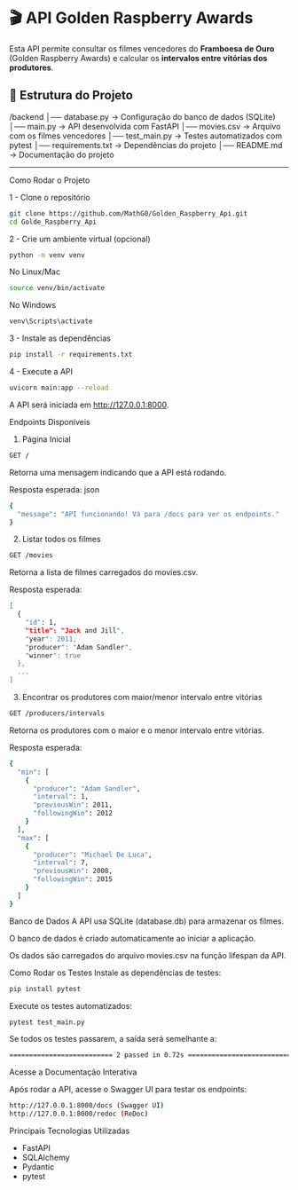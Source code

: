 # 🎬 API Golden Raspberry Awards

Esta API permite consultar os filmes vencedores do **Framboesa de Ouro** (Golden Raspberry Awards) e calcular os **intervalos entre vitórias dos produtores**.

## 📂 Estrutura do Projeto

/backend │── database.py → Configuração do banco de dados (SQLite) │── main.py → API desenvolvida com FastAPI │── movies.csv → Arquivo com os filmes vencedores │── test_main.py → Testes automatizados com pytest │── requirements.txt → Dependências do projeto │── README.md → Documentação do projeto

---

Como Rodar o Projeto

1 - Clone o repositório
```sh
git clone https://github.com/MathG0/Golden_Raspberry_Api.git
cd Golde_Raspberry_Api
```

2 - Crie um ambiente virtual (opcional)
```sh
python -m venv venv
```
No Linux/Mac
```sh
source venv/bin/activate
```
No Windows
```sh
venv\Scripts\activate
```
3 - Instale as dependências
```sh
pip install -r requirements.txt
```
4 - Execute a API
```sh
uvicorn main:app --reload
```
A API será iniciada em http://127.0.0.1:8000.

Endpoints Disponíveis

1. Página Inicial
```sh
GET /
```
Retorna uma mensagem indicando que a API está rodando.

Resposta esperada:
json
```sh
{
  "message": "API funcionando! Vá para /docs para ver os endpoints."
}
```
2. Listar todos os filmes
```sh
GET /movies
```
Retorna a lista de filmes carregados do movies.csv.

Resposta esperada:
```sh
[
  {
    "id": 1,
    "title": "Jack and Jill",
    "year": 2011,
    "producer": "Adam Sandler",
    "winner": true
  },
  ...
]
```
3. Encontrar os produtores com maior/menor intervalo entre vitórias
```sh
GET /producers/intervals
```
Retorna os produtores com o maior e o menor intervalo entre vitórias.

Resposta esperada:
```sh
{
  "min": [
    {
      "producer": "Adam Sandler",
      "interval": 1,
      "previousWin": 2011,
      "followingWin": 2012
    }
  ],
  "max": [
    {
      "producer": "Michael De Luca",
      "interval": 7,
      "previousWin": 2008,
      "followingWin": 2015
    }
  ]
}
```
Banco de Dados
  A API usa SQLite (database.db) para armazenar os filmes.
  
  O banco de dados é criado automaticamente ao iniciar a aplicação.
  
  Os dados são carregados do arquivo movies.csv na função lifespan da API.

Como Rodar os Testes
Instale as dependências de testes:

```sh
pip install pytest
```
Execute os testes automatizados:
```sh
pytest test_main.py
```
Se todos os testes passarem, a saída será semelhante a:
```sh
========================== 2 passed in 0.72s ==========================
```
Acesse a Documentação Interativa

Após rodar a API, acesse o Swagger UI para testar os endpoints:
```sh
http://127.0.0.1:8000/docs (Swagger UI)
http://127.0.0.1:8000/redoc (ReDoc)
``` 
Principais Tecnologias Utilizadas

- FastAPI
- SQLAlchemy
- Pydantic
- pytest
```

